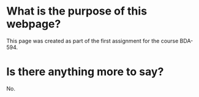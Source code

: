 # What is the purpose of this webpage?
This page was created as part of the first assignment for the course BDA-594.

# Is there anything more to say?
No.

